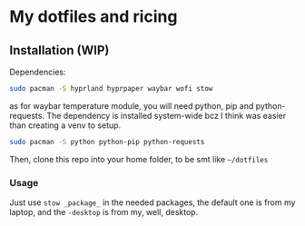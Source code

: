 # My dotfiles and ricing

## Installation (WIP)

Dependencies:

```bash
sudo pacman -S hyprland hyprpaper waybar wofi stow
```

as for waybar temperature module, you will need python, pip and python-requests. The dependency is installed system-wide bcz I think was easier than creating a venv to setup.

```bash
sudo pacman -S python python-pip python-requests
```

Then, clone this repo into your home folder, to be smt like `~/dotfiles`

### Usage

Just use `stow _package_` in the needed packages, the default one is from my laptop, and the `-desktop` is from my, well, desktop.
